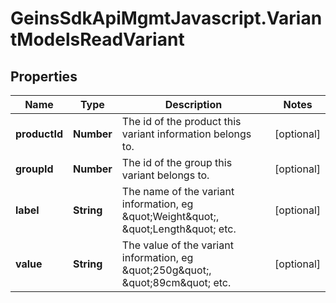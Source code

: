 # GeinsSdkApiMgmtJavascript.VariantModelsReadVariant

## Properties

Name | Type | Description | Notes
------------ | ------------- | ------------- | -------------
**productId** | **Number** | The id of the product this variant information belongs to. | [optional] 
**groupId** | **Number** | The id of the group this variant belongs to. | [optional] 
**label** | **String** | The name of the variant information, eg \&quot;Weight\&quot;, \&quot;Length\&quot; etc. | [optional] 
**value** | **String** | The value of the variant information, eg \&quot;250g\&quot;, \&quot;89cm\&quot; etc. | [optional] 


